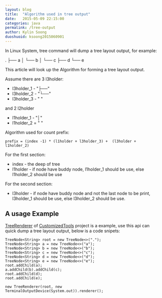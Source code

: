 ```yaml
---
layout: blog
title:  "Algorithm used in tree output"
date:   2015-05-09 22:15:00
categories: java
permalink: /tree-output
author: Kylin Soong
duoshuoid: ksoong2015060901
---
```


In Linux System, tree command will dump a tree layout output, for example:

.
├── a
│   └── b
│       └── c
├── d
└── e

This article will look up the Algorithm for forming a tree layout output.

Assume there are 3 l3holder:

* l3holder_1 - "├──"
* l3holder_2 - "└──"
* l3holder_3 - "   "

and 2 l2holder

* l1holder_1 - "│"
* l1holder_2 = " "

Algorithm used for count prefix: 

~~~
prefix = (index -1) * (l1holder + l3holder_3) +  (l3holder + l1holder_2)
~~~

For the first section:
* index    - the deep of tree
* l1holder - if node have buddy node, l1holder_1 should be use, else l1holder_2 should be use

For the second section:
* l3holder - if node have buddy node and not the last node to be print, l3holder_1 should be use, else l3holder_2 should be use.

## A usage Example

[TreeRenderer](https://github.com/kylinsoong/CustomizedTools/blob/master/core/src/main/java/com/customized/tools/renderer/TreeRenderer.java) of [CustomizedTools](https://github.com/kylinsoong/CustomizedTools) project is a example, use this api can quick dump a tree layout output, below is a code snipets:

~~~
TreeNode<String> root = new TreeNode<>(".");
TreeNode<String> a = new TreeNode<>("a");
TreeNode<String> b = new TreeNode<>("b");
TreeNode<String> c = new TreeNode<>("c");
TreeNode<String> d = new TreeNode<>("d");
TreeNode<String> e = new TreeNode<>("e");
root.addChild(a);
a.addChild(b).addChild(c);
root.addChild(d);
root.addChild(e);
		
new TreeRenderer(root, new TerminalOutputDevice(System.out)).renderer();
~~~

